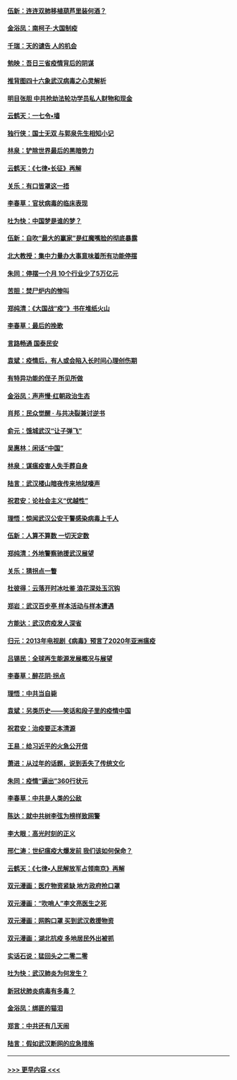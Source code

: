 #### [伍新：连连双肺移植葫芦里装何酒？](../pages/nsc993/n11913667.md?t=03050431) 
#### [金浴凤：南柯子·大国制疫](../pages/nsc993/n11913657.md?t=03050431) 
#### [千瑞：天的谴告  人的机会](../pages/nsc993/n11913309.md?t=03050431) 
#### [勉映：吾日三省疫情背后的阴谋](../pages/nsc993/n11913079.md?t=03050431) 
#### [推背图四十六象武汉病毒之心灵解析](../pages/nsc993/n11911761.md?t=03050431) 
#### [明目张胆 中共抢劫法轮功学员私人财物和现金](../pages/nsc993/n11910262.md?t=03050431) 
#### [云鹤天：一七令▪墙](../pages/nsc993/n11910627.md?t=03050431) 
#### [独行侠：国士无双 与郭泉先生相知小记](../pages/nsc993/n11910613.md?t=03050431) 
#### [林泉：铲除世界最后的黑暗势力](../pages/nsc993/n11909320.md?t=03050431) 
#### [云鹤天：《七律▪长征》再解](../pages/nsc993/n11909327.md?t=03050431) 
#### [关乐：有口皆罩这一捂](../pages/nsc993/n11908393.md?t=03050431) 
#### [李春草：官状病毒的临床表现](../pages/nsc993/n11908339.md?t=03050431) 
#### [吐为快：中国梦是谁的梦？](../pages/nsc993/n11906564.md?t=03050431) 
#### [伍新：自吹“最大的赢家”是红魔嘴脸的彻底暴露](../pages/nsc993/n11906407.md?t=03050431) 
#### [北大教授：集中力量办大事意味着所有功能停摆](../pages/nsc993/n11904800.md?t=03050431) 
#### [朱同：停摆一个月 10个行业少了5万亿元](../pages/nsc993/n11904498.md?t=03050431) 
#### [苦胆：焚尸炉内的惨叫](../pages/nsc993/n11904479.md?t=03050431) 
#### [郑纯清：《大国战“疫”》书在堆纸火山](../pages/nsc993/n11904450.md?t=03050431) 
#### [李春草：最后的挽歌](../pages/nsc993/n11904441.md?t=03050431) 
#### [言路畅通 国泰民安](../pages/nsc993/n11904222.md?t=03050431) 
#### [袁斌：疫情后，有人或会陷入长时间心理创伤期](../pages/nsc993/n11901514.md?t=03050431) 
#### [有特异功能的侄子 所见所做](../pages/nsc993/n11901154.md?t=03050431) 
#### [金浴凤：声声慢‧红朝政治生态](../pages/nsc993/n11899553.md?t=03050431) 
#### [肖邦：民众觉醒 · 与共决裂兼讨逆书](../pages/nsc993/n11898435.md?t=03050431) 
#### [俞元：饿城武汉“让子弹飞”](../pages/nsc993/n11898344.md?t=03050431) 
#### [吴惠林：闲话“中国”](../pages/nsc993/n11898182.md?t=03050431) 
#### [林泉：谋瘟疫害人失手葬自身](../pages/nsc993/n11897892.md?t=03050431) 
#### [陆言：武汉楼山暗夜传来地狱嚎声](../pages/nsc993/n11897033.md?t=03050431) 
#### [祝君安：论社会主义“优越性”](../pages/nsc993/n11897005.md?t=03050431) 
#### [理悟：惊闻武汉公安干警感染病毒上千人](../pages/nsc993/n11896947.md?t=03050431) 
#### [伍新：人算不算数 一切天定数](../pages/nsc993/n11893372.md?t=03050431) 
#### [郑纯清：外地警察驰援武汉展望](../pages/nsc993/n11893115.md?t=03050431) 
#### [关乐：猜拐点一瞥](../pages/nsc993/n11893020.md?t=03050431) 
#### [杜彼得：云落开时冰吐鉴 浪花深处玉沉钩](../pages/nsc993/n11892107.md?t=03050431) 
#### [郑岩：武汉百步亭 样本活动与样本遭遇](../pages/nsc993/n11892310.md?t=03050431) 
#### [方能达：武汉疠疫发人深省](../pages/nsc993/n11891376.md?t=03050431) 
#### [归元：2013年电视剧《病毒》预言了2020年亚洲瘟疫](../pages/nsc993/n11891126.md?t=03050431) 
#### [吕锡民：全球再生能源发展概况与展望](../pages/nsc993/n11890613.md?t=03050431) 
#### [李春草：醉花阴·拐点](../pages/nsc993/n11890567.md?t=03050431) 
#### [理悟：中共当自毙](../pages/nsc993/n11890559.md?t=03050431) 
#### [袁斌：另类历史——笑话和段子里的疫情中国](../pages/nsc993/n11889243.md?t=03050431) 
#### [祝君安：治疫要正本清源](../pages/nsc993/n11889085.md?t=03050431) 
#### [王易：给习近平的火急公开信](../pages/nsc993/n11888225.md?t=03050431) 
#### [萧进：从过年的话题，说到丢失了传统文化](../pages/nsc993/n11887732.md?t=03050431) 
#### [朱同：疫情“逼出”360行状元](../pages/nsc993/n11887678.md?t=03050431) 
#### [李春草：中共是人类的公敌](../pages/nsc993/n11887656.md?t=03050431) 
#### [陈达：就中共树李弦为榜样致网警](../pages/nsc993/n11887625.md?t=03050431) 
#### [李大眼：高光时刻的正义](../pages/nsc993/n11887585.md?t=03050431) 
#### [邢仁涛：世纪瘟疫大爆发前 我们该如何保命？](../pages/nsc993/n11887535.md?t=03050431) 
#### [云鹤天：《七律▪人民解放军占领南京》再解](../pages/nsc993/n11887524.md?t=03050431) 
#### [双元漫画：医疗物资紧缺 地方政府抢口罩](../pages/nsc993/n11884744.md?t=03050431) 
#### [双元漫画：“吹哨人”李文亮医生之死](../pages/nsc993/n11884705.md?t=03050431) 
#### [双元漫画：网购口罩 买到武汉救援物资](../pages/nsc993/n11884670.md?t=03050431) 
#### [双元漫画：湖北抗疫 多地居民外出被抓](../pages/nsc993/n11884643.md?t=03050431) 
#### [实话石说：猛回头之二零二零](../pages/nsc993/n11883968.md?t=03050431) 
#### [吐为快：武汉肺炎为何发生？](../pages/nsc993/n11882180.md?t=03050431) 
#### [新冠状肺炎病毒有多毒？](../pages/nsc993/n11881790.md?t=03050431) 
#### [金浴凤：绑匪的猫泪](../pages/nsc993/n11880664.md?t=03050431) 
#### [郑言：中共还有几天闹](../pages/nsc993/n11880645.md?t=03050431) 
#### [陆言：假如武汉断网的应急措施](../pages/nsc993/n11880619.md?t=03050431) 

----
#### [ >>> 更早内容 <<< ](../indexes/nsc993-earlier.md)

